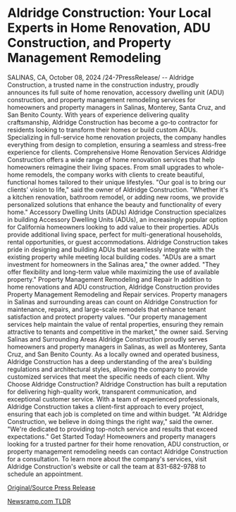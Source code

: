 # Aldridge Construction: Your Local Experts in Home Renovation, ADU Construction, and Property Management Remodeling

SALINAS, CA, October 08, 2024 /24-7PressRelease/ -- Aldridge Construction, a trusted name in the construction industry, proudly announces its full suite of home renovation, accessory dwelling unit (ADU) construction, and property management remodeling services for homeowners and property managers in Salinas, Monterey, Santa Cruz, and San Benito County.  With years of experience delivering quality craftsmanship, Aldridge Construction has become a go-to contractor for residents looking to transform their homes or build custom ADUs. Specializing in full-service home renovation projects, the company handles everything from design to completion, ensuring a seamless and stress-free experience for clients.  Comprehensive Home Renovation Services  Aldridge Construction offers a wide range of home renovation services that help homeowners reimagine their living spaces. From small upgrades to whole-home remodels, the company works with clients to create beautiful, functional homes tailored to their unique lifestyles.  "Our goal is to bring our clients' vision to life," said the owner of Aldridge Construction. "Whether it's a kitchen renovation, bathroom remodel, or adding new rooms, we provide personalized solutions that enhance the beauty and functionality of every home."  Accessory Dwelling Units (ADUs)  Aldridge Construction specializes in building Accessory Dwelling Units (ADUs), an increasingly popular option for California homeowners looking to add value to their properties. ADUs provide additional living space, perfect for multi-generational households, rental opportunities, or guest accommodations. Aldridge Construction takes pride in designing and building ADUs that seamlessly integrate with the existing property while meeting local building codes.  "ADUs are a smart investment for homeowners in the Salinas area," the owner added. "They offer flexibility and long-term value while maximizing the use of available property."  Property Management Remodeling and Repair  In addition to home renovations and ADU construction, Aldridge Construction provides Property Management Remodeling and Repair services. Property managers in Salinas and surrounding areas can count on Aldridge Construction for maintenance, repairs, and large-scale remodels that enhance tenant satisfaction and protect property values.  "Our property management services help maintain the value of rental properties, ensuring they remain attractive to tenants and competitive in the market," the owner said.  Serving Salinas and Surrounding Areas  Aldridge Construction proudly serves homeowners and property managers in Salinas, as well as Monterey, Santa Cruz, and San Benito County. As a locally owned and operated business, Aldridge Construction has a deep understanding of the area's building regulations and architectural styles, allowing the company to provide customized services that meet the specific needs of each client.  Why Choose Aldridge Construction?  Aldridge Construction has built a reputation for delivering high-quality work, transparent communication, and exceptional customer service. With a team of experienced professionals, Aldridge Construction takes a client-first approach to every project, ensuring that each job is completed on time and within budget.  "At Aldridge Construction, we believe in doing things the right way," said the owner. "We're dedicated to providing top-notch service and results that exceed expectations."  Get Started Today!  Homeowners and property managers looking for a trusted partner for their home renovation, ADU construction, or property management remodeling needs can contact Aldridge Construction for a consultation. To learn more about the company's services, visit Aldridge Construction's website or call the team at 831-682-9788 to schedule an appointment. 

[Original/Source Press Release](https://www.24-7pressrelease.com/press-release/515031/aldridge-construction-your-local-experts-in-home-renovation-adu-construction-and-property-management-remodeling) 

[Newsramp.com TLDR](https://newsramp.com/None) 